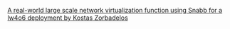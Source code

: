 [A real-world large scale network virtualization function using Snabb for a lw4o6 deployment by Kostas Zorbadelos](https://drive.google.com/open?id=0ByHJC0jxcIHiOEFqcjI1YnNKaVk)
